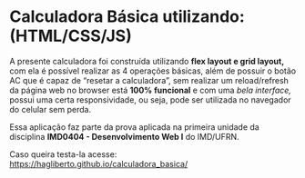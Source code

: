 # Calculadora Básica utilizando: (HTML/CSS/JS)

A presente calculadora foi construída utilizando **flex layout e grid layout,** com ela é possível realizar as 4 operações básicas, além de possuir o botão AC que é capaz de “resetar a calculadora”, sem realizar
um reload/refresh da página web no browser está **100% funcional** e com uma *bela interface,* possui uma certa responsividade, ou seja, pode ser utilizada no navegador do celular sem perda.

Essa aplicação faz parte da prova aplicada na primeira unidade da disciplina **IMD0404 - Desenvolvimento Web I** do IMD/UFRN.

Caso queira testa-la acesse: https://hagliberto.github.io/calculadora_basica/
